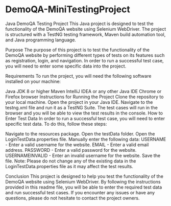 # DemoQA-MiniTestingProject
Java DemoQA Testing Project
This Java project is designed to test the functionality of the DemoQA website using Selenium WebDriver. The project is structured with a TestNG testing framework, Maven build automation tool, and Java programming language.

Purpose
The purpose of this project is to test the functionality of the DemoQA website by performing different types of tests on its features such as registration, login, and navigation. In order to run a successful test case, you will need to enter some specific data into the project.

Requirements
To run the project, you will need the following software installed on your machine:

Java JDK 8 or higher
Maven
IntelliJ IDEA or any other Java IDE
Chrome or Firefox browser
Instructions for Running the Project
Clone the repository to your local machine.
Open the project in your Java IDE.
Navigate to the testng.xml file and run it as a TestNG Suite.
The test cases will run in the browser and you will be able to view the test results in the console.
How to Enter Test Data
In order to run a successful test case, you will need to enter specific test data. To do this, follow these steps:

Navigate to the resources package.
Open the testData folder.
Open the LoginTestData.properties file.
Manually enter the following data:
USERNAME - Enter a valid username for the website.
EMAIL - Enter a valid email address.
PASSWORD - Enter a valid password for the website.
USERNAMEINVALID - Enter an invalid username for the website.
Save the file.
Note: Please do not change any of the existing data in the LoginTestData.properties file as it may affect the test results.

Conclusion
This project is designed to help you test the functionality of the DemoQA website using Selenium WebDriver. By following the instructions provided in this readme file, you will be able to enter the required test data and run successful test cases. If you encounter any issues or have any questions, please do not hesitate to contact the project owners.
